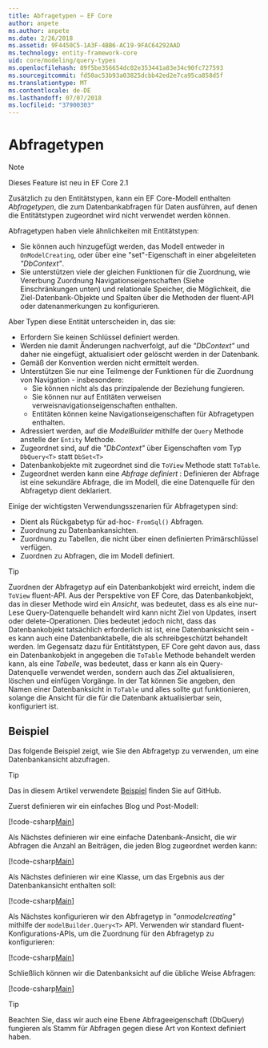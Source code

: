 ```yaml
---
title: Abfragetypen – EF Core
author: anpete
ms.author: anpete
ms.date: 2/26/2018
ms.assetid: 9F4450C5-1A3F-4BB6-AC19-9FAC64292AAD
ms.technology: entity-framework-core
uid: core/modeling/query-types
ms.openlocfilehash: 89f5be356654dc02e353441a83e34c90fc727593
ms.sourcegitcommit: fd50ac53b93a03825dcbb42ed2e7ca95ca858d5f
ms.translationtype: MT
ms.contentlocale: de-DE
ms.lasthandoff: 07/07/2018
ms.locfileid: "37900303"
---
```

# <a name="query-types"></a>Abfragetypen
> [!NOTE]
> Dieses Feature ist neu in EF Core 2.1

Zusätzlich zu den Entitätstypen, kann ein EF Core-Modell enthalten _Abfragetypen_, die zum Datenbankabfragen für Daten ausführen, auf denen die Entitätstypen zugeordnet wird nicht verwendet werden können.

Abfragetypen haben viele ähnlichkeiten mit Entitätstypen:

- Sie können auch hinzugefügt werden, das Modell entweder in `OnModelCreating`, oder über eine "set"-Eigenschaft in einer abgeleiteten _"DbContext"_.
- Sie unterstützen viele der gleichen Funktionen für die Zuordnung, wie Vererbung Zuordnung Navigationseigenschaften (Siehe Einschränkungen unten) und relationale Speicher, die Möglichkeit, die Ziel-Datenbank-Objekte und Spalten über die Methoden der fluent-API oder datenanmerkungen zu konfigurieren.

Aber Typen diese Entität unterscheiden in, das sie:

- Erfordern Sie keinen Schlüssel definiert werden.
- Werden nie damit Änderungen nachverfolgt, auf die _"DbContext"_ und daher nie eingefügt, aktualisiert oder gelöscht werden in der Datenbank.
- Gemäß der Konvention werden nicht ermittelt werden.
- Unterstützen Sie nur eine Teilmenge der Funktionen für die Zuordnung von Navigation - insbesondere:
  - Sie können nicht als das prinzipalende der Beziehung fungieren.
  - Sie können nur auf Entitäten verweisen verweisnavigationseigenschaften enthalten.
  - Entitäten können keine Navigationseigenschaften für Abfragetypen enthalten.
- Adressiert werden, auf die _ModelBuilder_ mithilfe der `Query` Methode anstelle der `Entity` Methode.
- Zugeordnet sind, auf die _"DbContext"_ über Eigenschaften vom Typ `DbQuery<T>` statt `DbSet<T>`
- Datenbankobjekte mit zugeordnet sind die `ToView` Methode statt `ToTable`.
- Zugeordnet werden kann eine _Abfrage definiert_ : Definieren der Abfrage ist eine sekundäre Abfrage, die im Modell, die eine Datenquelle für den Abfragetyp dient deklariert.

Einige der wichtigsten Verwendungsszenarien für Abfragetypen sind:

- Dient als Rückgabetyp für ad-hoc- `FromSql()` Abfragen.
- Zuordnung zu Datenbankansichten.
- Zuordnung zu Tabellen, die nicht über einen definierten Primärschlüssel verfügen.
- Zuordnen zu Abfragen, die im Modell definiert.

> [!TIP]
> Zuordnen der Abfragetyp auf ein Datenbankobjekt wird erreicht, indem die `ToView` fluent-API. Aus der Perspektive von EF Core, das Datenbankobjekt, das in dieser Methode wird ein _Ansicht_, was bedeutet, dass es als eine nur-Lese Query-Datenquelle behandelt wird kann nicht Ziel von Updates, insert oder delete-Operationen. Dies bedeutet jedoch nicht, dass das Datenbankobjekt tatsächlich erforderlich ist ist, eine Datenbanksicht sein - es kann auch eine Datenbanktabelle, die als schreibgeschützt behandelt werden. Im Gegensatz dazu für Entitätstypen, EF Core geht davon aus, dass ein Datenbankobjekt in angegeben die `ToTable` Methode behandelt werden kann, als eine _Tabelle_, was bedeutet, dass er kann als ein Query-Datenquelle verwendet werden, sondern auch das Ziel aktualisieren, löschen und einfügen Vorgänge. In der Tat können Sie angeben, den Namen einer Datenbanksicht in `ToTable` und alles sollte gut funktionieren, solange die Ansicht für die für die Datenbank aktualisierbar sein, konfiguriert ist.

## <a name="example"></a>Beispiel

Das folgende Beispiel zeigt, wie Sie den Abfragetyp zu verwenden, um eine Datenbankansicht abzufragen.

> [!TIP]
> Das in diesem Artikel verwendete [Beispiel](https://github.com/aspnet/EntityFrameworkCore/tree/dev/samples/QueryTypes) finden Sie auf GitHub.

Zuerst definieren wir ein einfaches Blog und Post-Modell:

[!code-csharp[Main](../../../efcore-repo/samples/QueryTypes/Program.cs#Entities)]

Als Nächstes definieren wir eine einfache Datenbank-Ansicht, die wir Abfragen die Anzahl an Beiträgen, die jeden Blog zugeordnet werden kann:

[!code-csharp[Main](../../../efcore-repo/samples/QueryTypes/Program.cs#View)]

Als Nächstes definieren wir eine Klasse, um das Ergebnis aus der Datenbankansicht enthalten soll:

[!code-csharp[Main](../../../efcore-repo/samples/QueryTypes/Program.cs#QueryType)]

Als Nächstes konfigurieren wir den Abfragetyp in _"onmodelcreating"_ mithilfe der `modelBuilder.Query<T>` API.
Verwenden wir standard fluent-Konfigurations-APIs, um die Zuordnung für den Abfragetyp zu konfigurieren:

[!code-csharp[Main](../../../efcore-repo/samples/QueryTypes/Program.cs#Configuration)]

Schließlich können wir die Datenbanksicht auf die übliche Weise Abfragen:

[!code-csharp[Main](../../../efcore-repo/samples/QueryTypes/Program.cs#Query)]

> [!TIP]
> Beachten Sie, dass wir auch eine Ebene Abfrageeigenschaft (DbQuery) fungieren als Stamm für Abfragen gegen diese Art von Kontext definiert haben.
